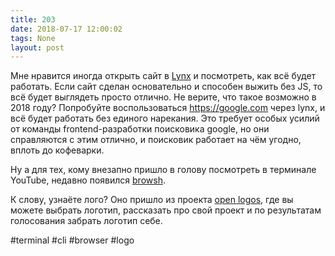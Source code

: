 ```yaml
---
title: 203
date: 2018-07-17 12:00:02
tags: None
layout: post
---
```


Мне нравится иногда открыть сайт в [Lynx](https://bit.ly/2be5qDq) и посмотреть, как всё будет работать. Если сайт сделан основательно и способен выжить без JS, то всё будет выглядеть просто отлично. Не верите, что такое возможно в 2018 году?  Попробуйте воспользоваться <https://google.com> через lynx, и всё будет работать без единого нарекания. Это требует особых усилий от команды frontend-разработки поисковика google, но они справляются с этим отлично, и поисковик работает на чём угодно, вплоть до кофеварки.

Ну а для тех, кому внезапно пришло в голову посмотреть в терминале YouTube, недавно появился [browsh](https://github.com/browsh-org/browsh).

К слову, узнаёте лого? Оно пришло из проекта [open logos](http://openlogos.org/), где вы можете выбрать логотип, рассказать про свой проект и по результатам голосования забрать логотип себе.

#terminal #cli #browser #logo
